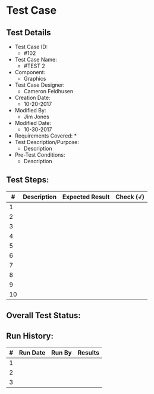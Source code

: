 # Test Case 

## Test Details

* Test Case ID:
  * #102
* Test Case Name:
  * #TEST 2
* Component: 
  * Graphics
* Test Case Designer:
  * Cameron Feldhusen
* Creation Date:
  * 10-20-2017
* Modified By:
  * Jim Jones
* Modified Date:
  * 10-30-2017
* Requirements Covered:
  * 
* Test Description/Purpose:
  * Description
* Pre-Test Conditions:
  * Description
## Test Steps: 
| # | Description | Expected Result | Check (√) |
| --- | --- | --- | --- |
| 1 | | | |			
| 2 | | | |			
| 3 | | | |			
| 4 | | | |			
| 5 | | | |			
| 6 | | | |			
| 7 | | | |			
| 8 | | | |			
| 9 | | | |			
| 10 | | | |			

## Overall Test Status:



## Run History:
| # |	Run Date |	Run By |	Results |
| --- | --- | --- | --- |
| 1 | | | |			
| 2 | | | |			
| 3 | | | |			

